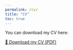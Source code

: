 ```yaml
---
permalink: /cv/
title: "CV"
toc: true
---
```


You can download my CV here:

[📄 Download my CV (PDF)](/assets/files/cv.pdf)
